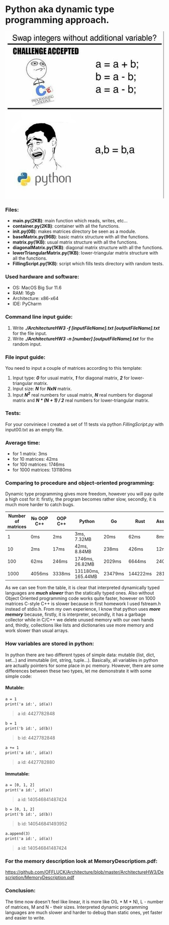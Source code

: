 # Python aka dynamic type programming approach.

![alt text](https://github.com/OFFLUCK/Architecture/blob/master/ArchitectureHW3/meme.png)

### Files:
- **main.py(2KB)**: main function which reads, writes, etc...
- **container.py(2KB)**: container with all the functions.
- **__init__.py(0B)**: makes matrices directory be seen as a module.
- **baseMatrix.py(96B)**: basic matrix structure with all the functions.
- **matrix.py(1KB)**: usual matrix structure with all the functions.
- **diagonalMatrix.py(1KB)**: diagonal matrix structure with all the functions.
- **lowerTriangularMatrix.py(1KB)**: lower-triangular matrix structure with all the functions.
- **FillingScript.py(1KB)**: script which fills tests directory with random tests.

### Used hardware and software:
- OS: MacOS Big Sur 11.6
- RAM: 16gb
- Architecture: x86-x64
- IDE: PyCharm

### Command line input guide:
1) Write ***./ArchitectureHW3 -f [inputFileName].txt [outputFileName].txt*** for the file input.
2) Write ***./ArchitectureHW3 -n [number] [outputFileName].txt*** for the random input.

### File input guide:

You need to input a couple of matrices according to this template:

1) Input type: ***0*** for usual matrix, ***1*** for diagonal matrix, ***2*** for lower-triangular matrix.
2) Input size: ***N*** for ***NxN*** matrix.
3) Input ***N<sup>2</sup>*** real numbers for usual matrix, ***N*** real numbers for diagonal matrix and ***N * (N + 1) / 2*** real numbers for lower-triangular matrix.

### Tests:
For your conviniece I created a set of 11 tests via python *FillingScript.py* with input00.txt as an empty file.

### Average time:
- for 1 matrix: 3ms
- for 10 matrices: 42ms
- for 100 matrices: 1746ms
- for 1000 matrices: 131180ms

### Comparing to procedure and object-oriented programming:
Dynamic type programming gives more freedom, however you will pay quite a high cost for it: firstly, the program becomes rather slow, secondly, it is much more harder to catch bugs.

|Number of matrices|  No OOP C++  |   OOP C++   |      Python      |    Go    |    Rust    |  Assembler  |
|------------------|--------------|-------------|------------------|----------|------------|-------------|
|1                 |0ms           |2ms          |3ms, 7.32MB       |20ms      |62ms        |8ms          |
|10                |2ms           |17ms         |42ms, 8.84MB      |238ms     |426ms       |12ms         |
|100               |62ms          |246ms        |1746ms, 26.82MB   |2029ms    |6644ms      |240ms        |
|1000              |4056ms        |3338ms       |131180ms, 165.44MB|23479ms   |144222ms    |2811ms       |

As we can see from the table, it is clear that interpreted dynamically typed languages are ***much slower*** than the statically typed ones. Also without Object Oriented programming code works quite faster, however on 1000 matrices C-style C++ is slower because in first homework I used fstream.h instead of stdio.h. From my own experience, I know that python uses ***more memory*** because, firstly, it is interpreter, secondly, it has a garbage collector while in C/C++ we delete unused memory with our own hands and, thirdly, collections like lists and dictionaries use more memory and work slower than usual arrays.

### How variables are stored in python:
In python there are two different types of simple data: mutable (list, dict, set...) and immutable (int, string, tuple...). Basically, all variables in python are actually pointers for some place in pc memory. However, there are some differences between these two types, let me demonstrate it with some simple code:

#### Mutable:

    a = 1
    print('a id:', id(a))
>a id: 4427782848

    b = 1
    print('b id:', id(b))
>b id: 4427782848

    a += 1
    print('a id:', id(a))
>a id: 4427782880

#### Immutable:

    a = [0, 1, 2]
    print('a id:', id(a))
>a id: 140546841487424

    b = [0, 1, 2]
    print('b id:', id(b))
>b id: 140546841493952

    a.append(3)
    print('a id:', id(a))
>a id: 140546841487424

### For the memory description look at MemoryDescriptiom.pdf:
https://github.com/OFFLUCK/Architecture/blob/master/ArchitectureHW3/Description/MemoryDescription.pdf

### Conclusion:
The time now doesn't feel like linear, it is more like O(L * M * N), L - number of matrices, M and N - their sizes. Interpreted dynamic programming languages are much slower and harder to debug than static ones, yet faster and easier to write.
